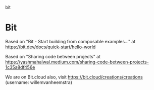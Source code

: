 bit
# Bit

Based on "Bit - Start building from composable examples..." at https://bit.dev/docs/quick-start/hello-world

Based on "Sharing code between projects" at https://yashmahalwal.medium.com/sharing-code-between-projects-1c35a8df456e

We are on Bit.cloud also, visit https://bit.cloud/creations/creations (username: willemvanheemstra)
